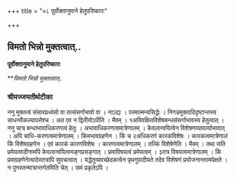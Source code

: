 +++
title = "०८ पूर्वोक्तानुमाने हेतुपरिष्कारः"

+++


## विमतो भिन्नो मुक्तत्वात्..

**पूर्वोक्तानुमाने हेतुपरिष्कारः**

***विमतो भिन्नो मुक्तत्वात्..*

### **श्रीमज्जयतीर्थटीका**

ननु मुक्तत्वं संसारप्रध्वंसो वा तत्संसर्गाभावो वा । नाऽद्यः । परमात्मन्यसिद्धेः । निगडमुक्तादिदृष्टान्तस्य साधनवैकल्यापत्तेश्च । अत एव न द्वितीयोऽपीति । मैवम् । १अविवक्षितविशेषबन्धसंसर्गाभावस्य हेतुत्वात् । ननु चात्र बन्धाभावाधिकरणत्वं हेतुः । अभावाधिकरणत्वमात्रेणालम् । केवलान्वयित्वेन विशेषणव्यावर्त्याभावात् । अपि चाधि-करणत्वमात्रेणालम् । किमभावग्रहणेन । किं च २अधिकरणं कारकविशेषः । कारकत्वमात्रेणालं किं विशेषग्रहणेन । एवं कारकं कारणविशेषः । कारणत्वमात्रेणालम् । तत्किं विशेषेणेति । मैवम् । तथा सति प्रमेयत्वादीनामपि केवलान्वयित्वभङ्गप्रसङ्गात् । प्रमाविषयत्वं प्रमेयत्वम् । ३तत्र विषयत्वमात्रेणालम् । किं प्रमाग्रहणेनेत्यादेस्तत्रापि सुवचत्वात् । यद्धेतुव्यवच्छेदकत्वेन पृथगुपादीयते तदेव विशेषणं प्रयोजनान्तरमपेक्षते । न पुनस्तन्मात्रान्तर्गतमिति चेत् । समं प्रकृतेऽपि ।

